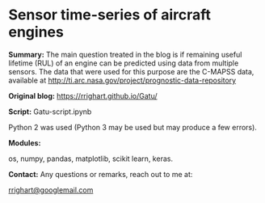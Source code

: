 # Sensor time-series of aircraft engines

**Summary:**
The main question treated in the blog is if remaining useful lifetime (RUL) of an engine can be predicted using data from multiple sensors. The data that were used for this purpose are the C-MAPSS data, available at http://ti.arc.nasa.gov/project/prognostic-data-repository

**Original blog:**
https://rrighart.github.io/Gatu/

**Script:**
Gatu-script.ipynb

Python 2 was used (Python 3 may be used but may produce a few errors).

**Modules:**

os, numpy, pandas, matplotlib, scikit learn, keras.

**Contact:**
Any questions or remarks, reach out to me at:

rrighart@googlemail.com
